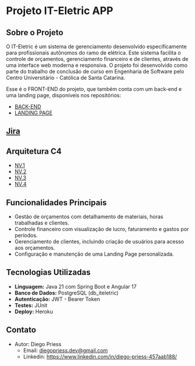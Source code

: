 # Projeto IT-Eletric APP

## Sobre o Projeto
O IT-Eletric é um sistema de gerenciamento desenvolvido especificamente para profissionais autônomos do ramo de elétrica. Este sistema facilita o controle de orçamentos, gerenciamento financeiro e de clientes, através de uma interface web moderna e responsiva. O projeto foi desenvolvido como parte do trabalho de conclusão de curso em Engenharia de Software pelo Centro Universitário - Católica de Santa Catarina.

Esse é o FRONT-END do projeto, que também conta com um back-end e uma landing page, disponíveis nos repositórios:
- [BACK-END](https://github.com/DiegoPriess/iteletric-api)
- [LANDING PAGE](https://github.com/DiegoPriess/iteletric-landingpage)

## [Jira](https://diegopriessdev.atlassian.net/jira/software/projects/KAN/boards/1)

## Arquitetura C4
- [NV.1](https://drive.google.com/file/d/1bnCtQRtOh_jkotOa571YO-D-5gz6OyUG/view?usp=drive_link)
- [NV.2](https://drive.google.com/file/d/1iDp1fNpt0tBtuexK8ZKnvORQkx-cX0R_/view?usp=drive_link)
- [NV.3](https://drive.google.com/file/d/1ix0lH-rm1R2yDmxaQIuFHQA3FDDvZRKx/view?usp=drive_link)
- [NV.4](https://drive.google.com/file/d/1T5Rue1kjM4t-F5wC1WwuMMAc6OAbDRc-/view?usp=drive_link)

## Funcionalidades Principais
- Gestão de orçamentos com detalhamento de materiais, horas trabalhadas e clientes.
- Controle financeiro com visualização de lucro, faturamento e gastos por períodos.
- Gerenciamento de clientes, incluindo criação de usuários para acesso aos orçamentos.
- Configuração e manutenção de uma Landing Page personalizada.

## Tecnologias Utilizadas
- **Linguagem:** Java 21 com Spring Boot e Angular 17
- **Banco de Dados:** PostgreSQL (db_iteletric)
- **Autenticação:** JWT - Bearer Token
- **Testes:** JUnit
- **Deploy:** Heroku

## Contato
- Autor: Diego Priess
  - Email: diegopriess.dev@gmail.com
  - Linkedin: https://www.linkedin.com/in/diego-priess-457aab188/

